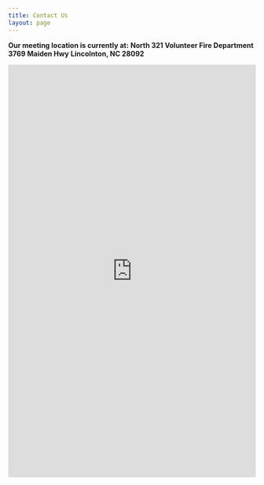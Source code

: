 ```yaml
---
title: Contact Us
layout: page
---
```


**Our meeting location is currently at:**
**North 321 Volunteer Fire Department**
**3769 Maiden Hwy**
**Lincolnton, NC 28092**

<iframe src="https://docs.google.com/forms/d/1yGREWrMmrvQ3YmTo_hqSrHrydH7hagPethJLyIqSFOw/viewform?embedded=true" width="100%" height="840" frameborder="0" marginheight="0" marginwidth="0">Loading...</iframe>

